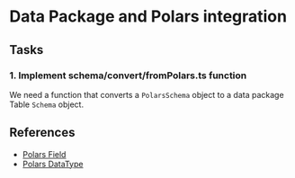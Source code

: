 # Data Package and Polars integration

## Tasks

### 1. Implement schema/convert/fromPolars.ts function

We need a function that converts a `PolarsSchema` object to a data package Table `Schema` object.

## References

- [Polars Field](https://github.com/pola-rs/nodejs-polars/blob/main/polars/datatypes/field.ts)
- [Polars DataType](https://github.com/pola-rs/nodejs-polars/blob/main/polars/datatypes/datatype.ts)

